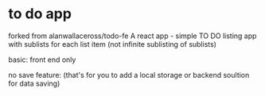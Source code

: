 #  to do app
forked from alanwallaceross/todo-fe
A react app - simple TO DO listing app with sublists for each list item (not infinite sublisting of sublists)

basic: front end only

no save feature: 
(that's for you to add a local storage or backend soultion for data saving)